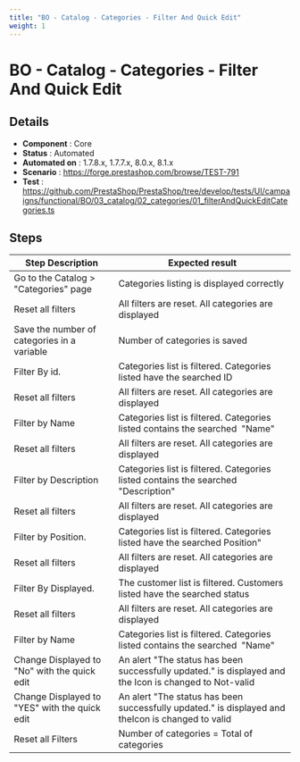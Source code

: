 ```yaml
---
title: "BO - Catalog - Categories - Filter And Quick Edit"
weight: 1
---
```


# BO - Catalog - Categories - Filter And Quick Edit
## Details
* **Component** : Core
* **Status** : Automated
* **Automated on** : 1.7.8.x, 1.7.7.x, 8.0.x, 8.1.x
* **Scenario** : https://forge.prestashop.com/browse/TEST-791
* **Test** : https://github.com/PrestaShop/PrestaShop/tree/develop/tests/UI/campaigns/functional/BO/03_catalog/02_categories/01_filterAndQuickEditCategories.ts

## Steps
| Step Description | Expected result |
| ----- | ----- |
| Go to the Catalog > "Categories" page | Categories listing is displayed correctly |
| Reset all filters | All filters are reset. All categories are displayed |
| Save the number of categories in a variable | Number of categories is saved |
| Filter By id. | Categories list is filtered. Categories listed have the searched ID |
| Reset all filters | All filters are reset. All categories are displayed |
| Filter by Name | Categories list is filtered. Categories listed contains the searched  "Name" |
| Reset all filters | All filters are reset. All categories are displayed |
| Filter by Description | Categories list is filtered. Categories listed contains the searched "Description" |
| Reset all filters | All filters are reset. All categories are displayed |
| Filter by Position. | Categories list is filtered. Categories listed have the searched Position" |
| Reset all filters | All filters are reset. All categories are displayed |
| Filter By Displayed. | The customer list is filtered. Customers listed have the searched status |
| Reset all filters | All filters are reset. All categories are displayed |
| Filter by Name | Categories list is filtered. Categories listed contains the searched  "Name" |
| Change Displayed to "No" with the quick edit | An alert "The status has been successfully updated." is displayed and the Icon is changed to Not-valid |
| Change Displayed to "YES" with the quick edit | An alert "The status has been successfully updated." is displayed and theIcon is changed to valid |
| Reset all Filters | Number of categories = Total of categories |
